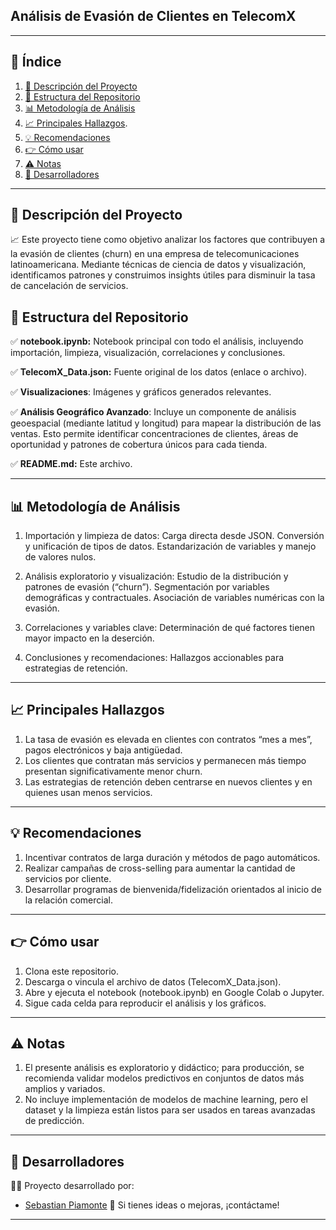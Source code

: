 ##  Análisis de Evasión de Clientes en TelecomX
---

## 📌 Índice
1. [📖 Descripción del Proyecto](#-descripción-del-proyecto)
2. [📂 Estructura del Repositorio](#-estructura-del-repositorio)
3. [📊 Metodología de Análisis](#-metodología-de-análisis)
4. [📈 Principales Hallazgos](#-principales-hallazgos).
6. [💡 Recomendaciones](#-recomendaciones)
7. [👉 Cómo usar](#-cómo-usar)
8. [⚠️ Notas](#-notas)
9. [🤝 Desarrolladores](#-desarrolladores)

---

## 📖 Descripción del Proyecto
📈 Este proyecto tiene como objetivo analizar los factores que contribuyen a la evasión de clientes (churn) en una empresa de telecomunicaciones latinoamericana. Mediante técnicas de ciencia de datos y visualización, identificamos patrones y construimos insights útiles para disminuir la tasa de cancelación de servicios.

## 📂 Estructura del Repositorio
✅ **notebook.ipynb:** Notebook principal con todo el análisis, incluyendo importación, limpieza, visualización, correlaciones y conclusiones.

✅ **TelecomX_Data.json:** Fuente original de los datos (enlace o archivo).

✅ **Visualizaciones**: Imágenes y gráficos generados relevantes.

✅ **Análisis Geográfico Avanzado**: Incluye un componente de análisis geoespacial (mediante latitud y longitud) para mapear la distribución de las ventas. Esto permite identificar concentraciones de clientes, áreas de oportunidad y patrones de cobertura únicos para cada tienda.

✅ **README.md:** Este archivo.

---

## 📊 Metodología de Análisis
1.   Importación y limpieza de datos:
     Carga directa desde JSON.
     Conversión y unificación de tipos de datos.
     Estandarización de variables y manejo de valores nulos.

2.   Análisis exploratorio y visualización:
     Estudio de la distribución y patrones de evasión (“churn”).
     Segmentación por variables demográficas y contractuales.
     Asociación de variables numéricas con la evasión.

3.   Correlaciones y variables clave:
     Determinación de qué factores tienen mayor impacto en la deserción.

4.   Conclusiones y recomendaciones:
     Hallazgos accionables para estrategias de retención.

---

## 📈 Principales Hallazgos

1.   La tasa de evasión es elevada en clientes con contratos “mes a mes”, pagos electrónicos y baja antigüedad.
2.   Los clientes que contratan más servicios y permanecen más tiempo presentan significativamente menor churn.
3.   Las estrategias de retención deben centrarse en nuevos clientes y en quienes usan menos servicios.

---

## 💡 Recomendaciones

 1.  Incentivar contratos de larga duración y métodos de pago automáticos.
 2.  Realizar campañas de cross-selling para aumentar la cantidad de servicios por cliente.
 3.  Desarrollar programas de bienvenida/fidelización orientados al inicio de la relación comercial.

---

## 👉 Cómo usar

1.   Clona este repositorio.
2.   Descarga o vincula el archivo de datos (TelecomX_Data.json).
3.   Abre y ejecuta el notebook (notebook.ipynb) en Google Colab o Jupyter.
4.   Sigue cada celda para reproducir el análisis y los gráficos.

---

## ⚠️ Notas

1.   El presente análisis es exploratorio y didáctico; para producción, se recomienda validar modelos predictivos en conjuntos de datos más amplios y variados.
2.   No incluye implementación de modelos de machine learning, pero el dataset y la limpieza están listos para ser usados en tareas avanzadas de predicción.

---

## 🤝 Desarrolladores

👨‍💻 Proyecto desarrollado por:
- [Sebastian Piamonte](https://github.com/s3bas-creartor) 🚀
Si tienes ideas o mejoras, ¡contáctame!

---
